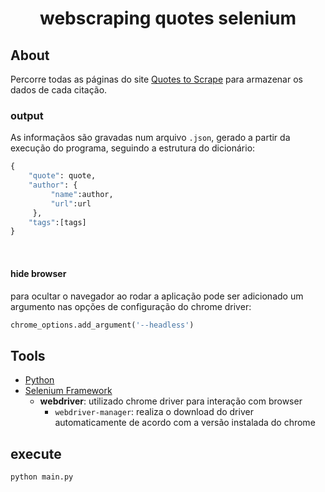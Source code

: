 <h1 align="center">
  webscraping quotes selenium
</h1>

## About

Percorre todas as páginas do site [Quotes to Scrape](http://quotes.toscrape.com/) para armazenar os dados de cada citação.
### output
As informaçãos são gravadas num arquivo `.json`, gerado a partir da execução do programa, seguindo a estrutura do dicionário: 
``` python
{
    "quote": quote,
    "author": {
         "name":author,
         "url":url
     },
    "tags":[tags]
}

```
<br>

#### hide browser
para ocultar o navegador ao rodar a aplicação pode ser adicionado um argumento nas opções de configuração do chrome driver:
``` python
chrome_options.add_argument('--headless')
```

## Tools
- [Python](https://docs.python.org/3/)
- [Selenium Framework](https://www.selenium.dev/documentation/)
    - **webdriver**: utilizado chrome driver para interação com browser
        - `webdriver-manager`: realiza o download do driver automaticamente de acordo com a versão instalada do chrome
        
 ## execute
 ```
 python main.py
 ```
